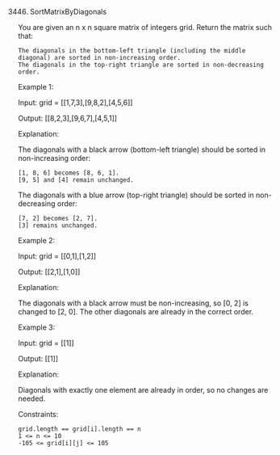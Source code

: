 3446. SortMatrixByDiagonals

You are given an n x n square matrix of integers grid. Return the matrix such that:

    The diagonals in the bottom-left triangle (including the middle diagonal) are sorted in non-increasing order.
    The diagonals in the top-right triangle are sorted in non-decreasing order.

Example 1:

Input: grid = [[1,7,3],[9,8,2],[4,5,6]]

Output: [[8,2,3],[9,6,7],[4,5,1]]

Explanation:

The diagonals with a black arrow (bottom-left triangle) should be sorted in non-increasing order:

    [1, 8, 6] becomes [8, 6, 1].
    [9, 5] and [4] remain unchanged.

The diagonals with a blue arrow (top-right triangle) should be sorted in non-decreasing order:

    [7, 2] becomes [2, 7].
    [3] remains unchanged.

Example 2:

Input: grid = [[0,1],[1,2]]

Output: [[2,1],[1,0]]

Explanation:

The diagonals with a black arrow must be non-increasing, so [0, 2] is changed to [2, 0]. The other diagonals are already in the correct order.

Example 3:

Input: grid = [[1]]

Output: [[1]]

Explanation:

Diagonals with exactly one element are already in order, so no changes are needed.

Constraints:

    grid.length == grid[i].length == n
    1 <= n <= 10
    -105 <= grid[i][j] <= 105
